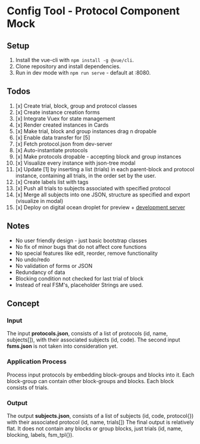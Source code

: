 # Config Tool - Protocol Component Mock

## Setup
1. Install the vue-cli with `npm install -g @vue/cli`.
2. Clone repository and install dependencies.
3. Run in dev mode with `npm run serve` - default at :8080.

## Todos
1. [x] Create trial, block, group and protocol classes
2. [x] Create instance creation forms
3. [x] Integrate Vuex for state management
4. [x] Render created instances in Cards
5. [x] Make trial, block and group instances drag n dropable
6. [x] Enable data transfer for [5]
8. [x] Fetch protocol.json from dev-server
9. [x] Auto-instantiate protocols
10. [x] Make protocols dropable - accepting block and group instances
11. [x] Visualize every instance with json-tree modal
12. [x] Update [1] by inserting a list (trials) in each parent-block and protocol instance, containing all trials, in the order set by the user.
13. [x] Create labels list with tags
14. [x] Push all trials to subjects associated with specified protocol
15. [x] Merge all subjects into one JSON, structure as specified and export (visualize in modal)
16. [x] Deploy on digital ocean droplet for preview + [development server](https://github.com/aris-konstantinidis/config-tool_mock-server)

## Notes
- No user friendly design - just basic bootstrap classes
- No fix of minor bugs that do not affect core functions
- No special features like edit, reorder, remove functionality
- No undo/redo
- No validation of forms or JSON
- Redundancy of data
- Blocking condition not checked for last trial of block
- Instead of real FSM's, placeholder Strings are used.

## Concept
### Input
The input **protocols.json**, consists of a list of protocols (id, name, subjects[]), with their associated subjects (id, code). The second input **fsms.json** is not taken into consideration yet.
### Application Process
Process input protocols by embedding block-groups and blocks into it. Each block-group can contain other block-groups and blocks. Each block consists of trials.
### Output
The output **subjects.json**, consists of a list of subjects (id, code, protocol{}) with their associated protocol (id, name, trials[])
The final output is relatively flat. It does not contain any blocks or group blocks, just trials (id, name, blocking, labels, fsm_tpl{}).
